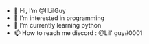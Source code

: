 - 👋 Hi, I’m @IILilGuy
- 👀 I’m interested in programming
- 🌱 I’m currently learning python
- 📫 How to reach me discord : @Lil' guy#0001

<!---
IILilGuy/IILilGuy is a ✨ special ✨ repository because its `README.md` (this file) appears on your GitHub profile.
You can click the Preview link to take a look at your changes.
--->
